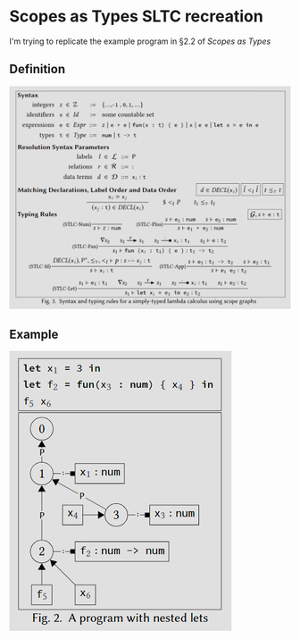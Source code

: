 # Scopes as Types SLTC recreation

I'm trying to replicate the example program in §2.2 of _Scopes as Types_

## Definition

![Syntax definition](images/def.png)

## Example

![Example program](images/example_program.png)